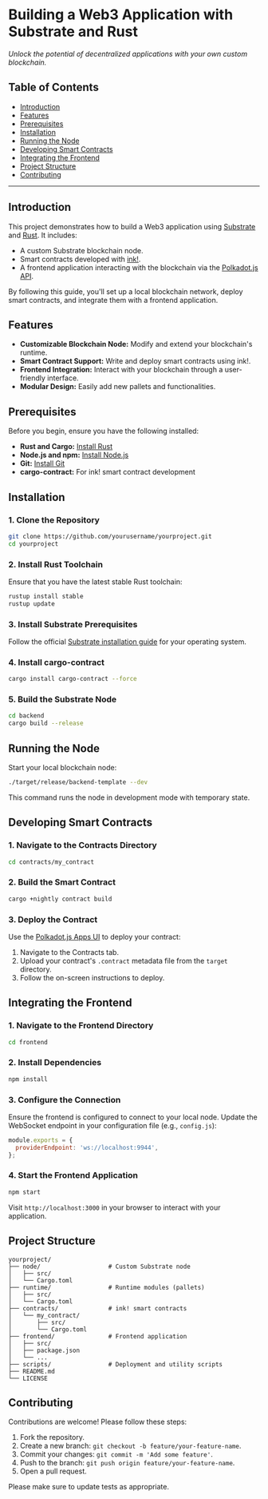 # Building a Web3 Application with Substrate and Rust

*Unlock the potential of decentralized applications with your own custom blockchain.*

## Table of Contents

- [Introduction](#introduction)
- [Features](#features)
- [Prerequisites](#prerequisites)
- [Installation](#installation)
- [Running the Node](#running-the-node)
- [Developing Smart Contracts](#developing-smart-contracts)
- [Integrating the Frontend](#integrating-the-frontend)
- [Project Structure](#project-structure)
- [Contributing](#contributing)

---

## Introduction

This project demonstrates how to build a Web3 application using [Substrate](https://substrate.dev/) and [Rust](https://www.rust-lang.org/). It includes:

- A custom Substrate blockchain node.
- Smart contracts developed with [ink!](https://paritytech.github.io/ink-docs/).
- A frontend application interacting with the blockchain via the [Polkadot.js API](https://polkadot.js.org/api/).

By following this guide, you'll set up a local blockchain network, deploy smart contracts, and integrate them with a frontend application.

## Features

- **Customizable Blockchain Node:** Modify and extend your blockchain's runtime.
- **Smart Contract Support:** Write and deploy smart contracts using ink!.
- **Frontend Integration:** Interact with your blockchain through a user-friendly interface.
- **Modular Design:** Easily add new pallets and functionalities.

## Prerequisites

Before you begin, ensure you have the following installed:

- **Rust and Cargo:** [Install Rust](https://www.rust-lang.org/tools/install)
- **Node.js and npm:** [Install Node.js](https://nodejs.org/en/download/)
- **Git:** [Install Git](https://git-scm.com/downloads)
- **cargo-contract:** For ink! smart contract development

## Installation

### 1. Clone the Repository

```bash
git clone https://github.com/yourusername/yourproject.git
cd yourproject
```

### 2. Install Rust Toolchain

Ensure that you have the latest stable Rust toolchain:

```bash
rustup install stable
rustup update
```

### 3. Install Substrate Prerequisites

Follow the official [Substrate installation guide](https://docs.substrate.io/install/) for your operating system.

### 4. Install cargo-contract

```bash
cargo install cargo-contract --force
```

### 5. Build the Substrate Node

```bash
cd backend
cargo build --release
```

## Running the Node

Start your local blockchain node:

```bash
./target/release/backend-template --dev
```

This command runs the node in development mode with temporary state.

## Developing Smart Contracts

### 1. Navigate to the Contracts Directory

```bash
cd contracts/my_contract
```

### 2. Build the Smart Contract

```bash
cargo +nightly contract build
```

### 3. Deploy the Contract

Use the [Polkadot.js Apps UI](https://polkadot.js.org/apps/#/contracts) to deploy your contract:

1. Navigate to the Contracts tab.
2. Upload your contract's `.contract` metadata file from the `target` directory.
3. Follow the on-screen instructions to deploy.

## Integrating the Frontend

### 1. Navigate to the Frontend Directory

```bash
cd frontend
```

### 2. Install Dependencies

```bash
npm install
```

### 3. Configure the Connection

Ensure the frontend is configured to connect to your local node. Update the WebSocket endpoint in your configuration file (e.g., `config.js`):

```javascript
module.exports = {
  providerEndpoint: 'ws://localhost:9944',
};
```

### 4. Start the Frontend Application

```bash
npm start
```

Visit `http://localhost:3000` in your browser to interact with your application.

## Project Structure

```
yourproject/
├── node/                   # Custom Substrate node
│   ├── src/
│   └── Cargo.toml
├── runtime/                # Runtime modules (pallets)
│   ├── src/
│   └── Cargo.toml
├── contracts/              # ink! smart contracts
│   └── my_contract/
│       ├── src/
│       └── Cargo.toml
├── frontend/               # Frontend application
│   ├── src/
│   ├── package.json
│   └── ...
├── scripts/                # Deployment and utility scripts
├── README.md
└── LICENSE
```

## Contributing

Contributions are welcome! Please follow these steps:

1. Fork the repository.
2. Create a new branch: `git checkout -b feature/your-feature-name`.
3. Commit your changes: `git commit -m 'Add some feature'`.
4. Push to the branch: `git push origin feature/your-feature-name`.
5. Open a pull request.

Please make sure to update tests as appropriate.